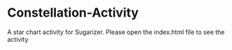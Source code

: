 # Constellation-Activity

A star chart activity for Sugarizer.
Please open the index.html file to see the activity

